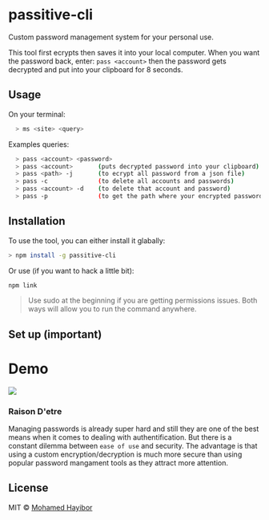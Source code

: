 # passitive-cli
Custom password management system for your personal use.

This tool first ecrypts then saves it into your local computer. When you want the password back, enter: `pass <account>` then the password gets decrypted and put into your clipboard for 8 seconds.

## Usage

On your terminal:
```sh
  > ms <site> <query>
```

Examples queries:
```sh
  > pass <account> <password>
  > pass <account>       (puts decrypted password into your clipboard)
  > pass <path> -j       (to ecrypt all password from a json file)
  > pass -c              (to delete all accounts and passwords)
  > pass <account> -d    (to delete that account and password)
  > pass -p              (to get the path where your encrypted passwords are)
```

## Installation
To use the tool, you can either install it glabally:
```sh
> npm install -g passitive-cli
```

Or use (if you want to hack a little bit):
```sh
npm link
```
> Use sudo at the beginning if you are getting permissions issues. Both ways will allow you to run the command anywhere.

## Set up (important)


# Demo

![](http://g.recordit.co/.gif)

### Raison D'etre
Managing passwords is already super hard and still they are one of the best means when it comes to dealing with authentification. But there is a constant dilemma between `ease of use` and security. The advantage is that using a custom encryption/decryption is much more secure than using popular password mangament tools as they attract more attention. 

## License
MIT © [Mohamed Hayibor](http://github.com/mohamedhayibor)
